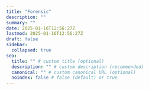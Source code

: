 ```yaml
---
title: "Forensic"
description: ""
summary: ""
date: 2025-01-16T12:56:27Z
lastmod: 2025-01-16T12:56:27Z
draft: false
sidebar:
  collapsed: true
seo:
  title: "" # custom title (optional)
  description: "" # custom description (recommended)
  canonical: "" # custom canonical URL (optional)
  noindex: false # false (default) or true
---
```

